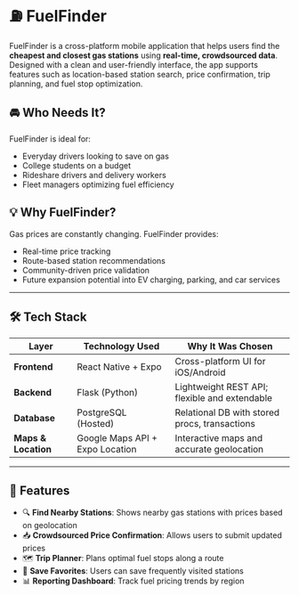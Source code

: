 # ⛽ FuelFinder

FuelFinder is a cross-platform mobile application that helps users find the **cheapest and closest gas stations** using **real-time, crowdsourced data**. Designed with a clean and user-friendly interface, the app supports features such as location-based station search, price confirmation, trip planning, and fuel stop optimization.

## 🚘 Who Needs It?

FuelFinder is ideal for:

- Everyday drivers looking to save on gas
- College students on a budget
- Rideshare drivers and delivery workers
- Fleet managers optimizing fuel efficiency

## 💡 Why FuelFinder?

Gas prices are constantly changing. FuelFinder provides:

- Real-time price tracking
- Route-based station recommendations
- Community-driven price validation
- Future expansion potential into EV charging, parking, and car services

---

## 🛠 Tech Stack

| Layer           | Technology Used             | Why It Was Chosen |
|------------------|-----------------------------|-------------------|
| **Frontend**     | React Native + Expo         | Cross-platform UI for iOS/Android |
| **Backend**      | Flask (Python)              | Lightweight REST API; flexible and extendable |
| **Database**     | PostgreSQL (Hosted)         | Relational DB with stored procs, transactions |
| **Maps & Location** | Google Maps API + Expo Location | Interactive maps and accurate geolocation |
---

## 📱 Features

- 🔍 **Find Nearby Stations**: Shows nearby gas stations with prices based on geolocation
- 📥 **Crowdsourced Price Confirmation**: Allows users to submit updated prices
- 🗺️ **Trip Planner**: Plans optimal fuel stops along a route
- 💾 **Save Favorites**: Users can save frequently visited stations
- 📊 **Reporting Dashboard**: Track fuel pricing trends by region 

